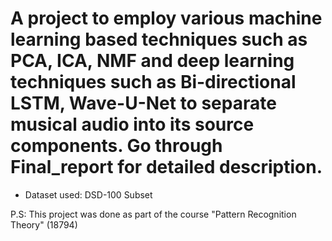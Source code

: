 # A project to employ various machine learning based techniques such as PCA, ICA, NMF and deep learning techniques such as Bi-directional LSTM, Wave-U-Net to separate musical audio into its source components. Go through Final_report for detailed description. 

- Dataset used: DSD-100 Subset

P.S: This project was done as part of the course "Pattern Recognition Theory" (18794)
